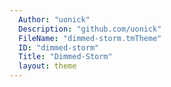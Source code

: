 ```yaml
---
  Author: "uonick"
  Description: "github.com/uonick"
  FileName: "dimmed-storm.tmTheme"
  ID: "dimmed-storm"
  Title: "Dimmed-Storm"
  layout: theme
---
```

  